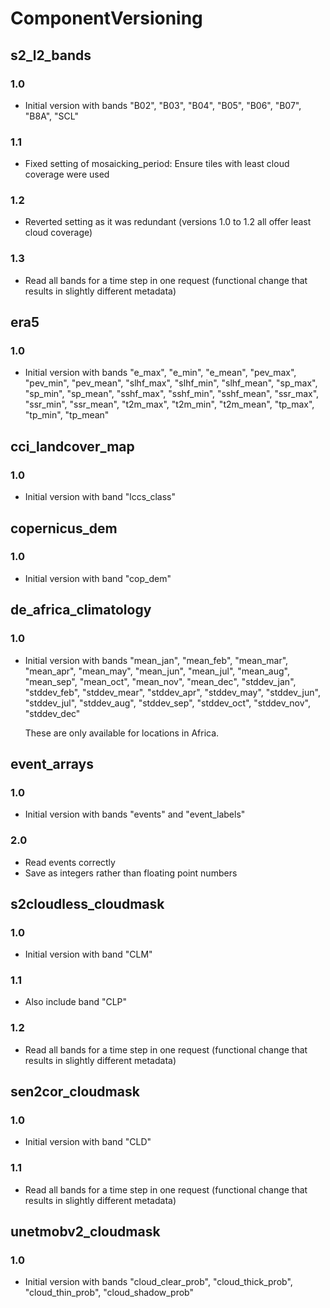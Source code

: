 # ComponentVersioning

## s2_l2_bands
### 1.0
* Initial version with bands "B02", "B03", "B04", "B05", "B06", "B07", "B8A", 
  "SCL"
### 1.1
* Fixed setting of mosaicking_period: Ensure tiles with least cloud coverage 
  were used
### 1.2
* Reverted setting as it was redundant (versions 1.0 to 1.2 all offer least 
  cloud coverage)
### 1.3
* Read all bands for a time step in one request (functional change that results
  in slightly different metadata)  
  
## era5
### 1.0
* Initial version with bands "e_max", "e_min", "e_mean", "pev_max", "pev_min", 
  "pev_mean", "slhf_max", "slhf_min", "slhf_mean", "sp_max", "sp_min", 
  "sp_mean", "sshf_max", "sshf_min", "sshf_mean", "ssr_max", "ssr_min", 
  "ssr_mean", "t2m_max", "t2m_min", "t2m_mean", "tp_max", "tp_min", "tp_mean"

## cci_landcover_map
### 1.0
* Initial version with band "lccs_class"

## copernicus_dem
### 1.0
* Initial version with band "cop_dem"

## de_africa_climatology
### 1.0 
 * Initial version with bands "mean_jan", "mean_feb", "mean_mar", "mean_apr", 
   "mean_may", "mean_jun", "mean_jul", "mean_aug", "mean_sep", "mean_oct", 
   "mean_nov", "mean_dec", "stddev_jan", "stddev_feb", "stddev_mear", 
   "stddev_apr", "stddev_may", "stddev_jun", "stddev_jul", "stddev_aug", 
   "stddev_sep", "stddev_oct", "stddev_nov", "stddev_dec"
   
   These are only available for locations in Africa.

## event_arrays
### 1.0 
* Initial version with bands "events" and "event_labels"
### 2.0
* Read events correctly
* Save as integers rather than floating point numbers

## s2cloudless_cloudmask
### 1.0 
* Initial version with band "CLM"
### 1.1
* Also include band "CLP"
### 1.2
* Read all bands for a time step in one request (functional change that results
  in slightly different metadata)  

## sen2cor_cloudmask
### 1.0 
* Initial version with band "CLD"
### 1.1
* Read all bands for a time step in one request (functional change that results
  in slightly different metadata)  

## unetmobv2_cloudmask
### 1.0 
* Initial version with bands "cloud_clear_prob", "cloud_thick_prob", 
  "cloud_thin_prob", "cloud_shadow_prob"